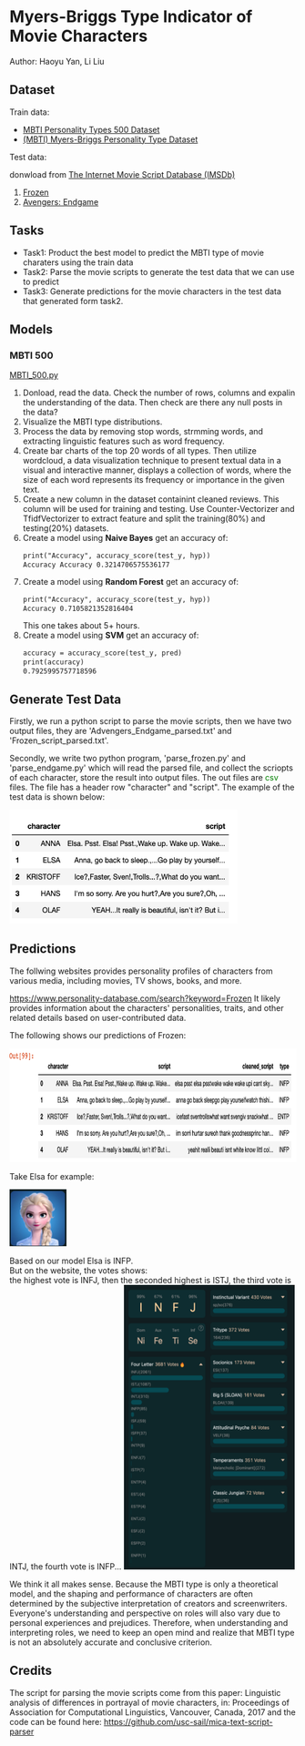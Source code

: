 # Myers-Briggs Type Indicator of Movie Characters

Author: Haoyu Yan, Li Liu

## Dataset
Train data:
<ul>
    <li>
        <a href="https://www.kaggle.com/datasets/zeyadkhalid/mbti-personality-types-500-dataset?resource=download">MBTI Personality Types 500 Dataset </a>
    </li>
    <li>
        <a href="https://www.kaggle.com/datasets/datasnaek/mbti-type">(MBTI) Myers-Briggs Personality Type Dataset</a>
    </li>
</ul>

Test data:

donwload from <a href="https://imsdb.com/">The Internet Movie Script Database (IMSDb)</a>
1. [Frozen](Frozen_script.txt)
2. [Avengers: Endgame](Avengers_Endgame.pdf)

## Tasks
<ul>
    <li>Task1: Product the best model to predict the MBTI type of movie charaters using the train data</li>
    <li>Task2: Parse the movie scripts to generate the test data that we can use to predict</li>
    <li>Task3: Generate predictions for the movie characters in the test data that generated form task2.</li>
</ul>


## Models
### MBTI 500
[MBTI_500.py](MBTI_500.py)
<ol>
    <li>Donload, read the data. Check the number of rows, columns and expalin the understanding of the data. Then check are there any null posts in the data?</li>
    <li>Visualize the MBTI type distributions.</li>
    <li>Process the data by removing stop words, strmming words, and extracting linguistic features such as word frequency.</li>
    <li>Create bar charts of the top 20 words of all types. Then utilize wordcloud, a data visualization technique to present textual data in a visual and interactive manner, displays a collection of words, where the size of each word represents its frequency or importance in the given text.</li>
    <li>Create a new column in the dataset containint cleaned reviews. This column will be used for training and testing. Use Counter-Vectorizer and TfidfVectorizer to extract feature and split the training(80%) and testing(20%) datasets.</li>
    <li>Create a model using <b>Naive Bayes</b> get an accuracy of:
    <pre><code>print("Accuracy", accuracy_score(test_y, hyp))
Accuracy Accuracy 0.3214706575536177</code></pre></li>
    <li>Create a model using <b>Random Forest</b> get an accuracy of:
    <pre><code>print("Accuracy", accuracy_score(test_y, hyp))
Accuracy 0.7105821352816404</code></pre></li>
    This one takes about 5+ hours.
    <li>Create a model using <b>SVM</b> get an accuracy of:
    <pre><code>accuracy = accuracy_score(test_y, pred)
print(accuracy)
0.7925995757718596</code></pre></li>
</ol>

## Generate Test Data
Firstly, we run a python script to parse the movie scripts, then we have two output files, they are 'Advengers_Endgame_parsed.txt' and 'Frozen_script_parsed.txt'.

Secondly, we write two python program, 'parse_frozen.py' and 'parse_endgame.py' which will read the parsed file, and collect the scriopts of each character, store the result into output files. The out files are <span style="color:green"> csv</span>
files. The file has a header row "character" and "script". The example of the test data is shown below:

<img src="frozen_script.png" alt="Frozen Script" width="400" height="200"></img>

## Predictions

The follwing websites provides personality profiles of characters from various media, including movies, TV shows, books, and more.

https://www.personality-database.com/search?keyword=Frozen
It likely provides information about the characters' personalities, traits, and other related details based on user-contributed data.

The following shows our predictions of Frozen:

<img src="elsa_predicts.png" alt="elsa predict" width="800" height="200"></img>

Take Elsa for example:

<img src="Elsa.png" alt="Elsa" width="100" height="100"></img>

Based on our model Elsa is INFP.<br>
But on the website, the votes shows:<br>
the highest vote is INFJ, then the seconded highest is ISTJ, the third vote is INTJ, the fourth vote is INFP...
<img src="elsa_votes.png" alt="Elsa Votes" width="300" height="500"></img>

We think it all makes sense. Because the MBTI type is only a theoretical model, and the shaping and performance of characters are often determined by the subjective interpretation of creators and screenwriters. Everyone's understanding and perspective on roles will also vary due to personal experiences and prejudices. Therefore, when understanding and interpreting roles, we need to keep an open mind and realize that MBTI type is not an absolutely accurate and conclusive criterion.


## Credits
The script for parsing the movie scripts come from this paper: Linguistic analysis of differences in portrayal of movie characters, in: Proceedings of Association for Computational Linguistics, Vancouver, Canada, 2017 and the code can be found here: https://github.com/usc-sail/mica-text-script-parser